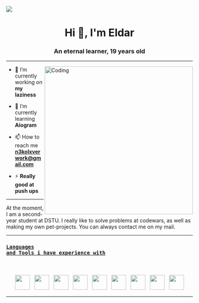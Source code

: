 <img src="https://i.ytimg.com/vi/vD8SVB_Lu5M/maxresdefault.jpg">
<h1 align="center">Hi 👋, I'm Eldar</h1>
<h3 align="center">An eternal learner, 19 years old</h3>
<hr>
<img align="right" alt="Coding" width="400" src="https://i.playground.ru/i/pix/2926233/image.jpg">

- 🔭 I’m currently working on **my laziness**

- 🌱 I’m currently learning **Aiogram**

- 📫 How to reach me **n3kolxverwork@gmail.com**

- ⚡ **Really good at push ups**

<hr>

<p align="left">At the moment, I am a second-year student at DSTU. I really like to solve problems at codewars, as well as making my own pet-projects. You can always contact me on my mail.
</p>

<hr>

### <code><u>Languages and Tools i have experience with</u></code>
<br />

<p align="center">
<!--Languages-->
 
<img src="https://wiki.miranda-ng.org/images/thumb/6/6a/Lua-logo-nolabel.svg/1200px-Lua-logo-nolabel.svg.png?20150711195611" height="40" style="vertical-align:down; margin:4px">
 <img src="https://cdn-icons-png.flaticon.com/512/732/732190.png" height="40" style="vertical-align:down; margin:4px">
<img src="https://cdn-icons-png.flaticon.com/512/1051/1051277.png" height="40" style="vertical-align:down; margin:4px">
<img src="https://cdn-icons-png.flaticon.com/512/6132/6132222.png" height="40" style="vertical-align:down; margin:4px">
  <img src="https://cdn-icons-png.flaticon.com/512/919/919831.png" height="40" style="vertical-align:down; margin:4px">
 <img src="https://cdn-icons-png.flaticon.com/512/5968/5968672.png" height="40" style="vertical-align:down; margin:4px">
  <img src="https://d3mxt5v3yxgcsr.cloudfront.net/courses/15007/course_15007_image.png" height="40" style="vertical-align:down; margin:4px">
 <img src="https://inbenefit.com/wp-content/uploads/2017/06/5-лучших-javascript-фреймворков-для-разработки-мобильных-приложений-1.png" height="40" style="vertical-align:down; margin:4px">
  <img src="https://devforum-uploads.s3.dualstack.us-east-2.amazonaws.com/uploads/original/4X/1/c/e/1ce62017c66b9c78a1fba699d0d901a445b286d2.png" height="40" style="vertical-align:down; margin:4px">

 <hr>





